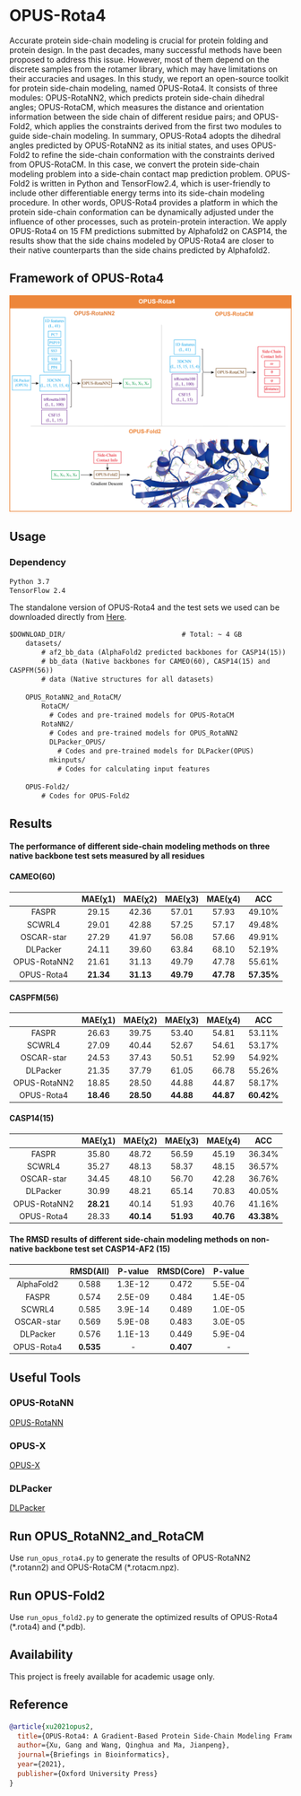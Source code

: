 # OPUS-Rota4

Accurate protein side-chain modeling is crucial for protein folding and protein design. In the past decades, many successful methods have been proposed to address this issue. However, most of them depend on the discrete samples from the rotamer library, which may have limitations on their accuracies and usages. In this study, we report an open-source toolkit for protein side-chain modeling, named OPUS-Rota4. It consists of three modules: OPUS-RotaNN2, which predicts protein side-chain dihedral angles; OPUS-RotaCM, which measures the distance and orientation information between the side chain of different residue pairs; and OPUS-Fold2, which applies the constraints derived from the first two modules to guide side-chain modeling. In summary, OPUS-Rota4 adopts the dihedral angles predicted by OPUS-RotaNN2 as its initial states, and uses OPUS-Fold2 to refine the side-chain conformation with the constraints derived from OPUS-RotaCM. In this case, we convert the protein side-chain modeling problem into a side-chain contact map prediction problem. OPUS-Fold2 is written in Python and TensorFlow2.4, which is user-friendly to include other differentiable energy terms into its side-chain modeling procedure. In other words, OPUS-Rota4 provides a platform in which the protein side-chain conformation can be dynamically adjusted under the influence of other processes, such as protein-protein interaction. We apply OPUS-Rota4 on 15 FM predictions submitted by Alphafold2 on CASP14, the results show that the side chains modeled by OPUS-Rota4 are closer to their native counterparts than the side chains predicted by Alphafold2.

## Framework of OPUS-Rota4

<img src="./images/figure1.png"/>

## Usage

### Dependency

```
Python 3.7
TensorFlow 2.4
```

The standalone version of OPUS-Rota4 and the test sets we used can be downloaded directly from [Here](https://ma-lab.rice.edu/dist/opus-rota4.zip).

```
$DOWNLOAD_DIR/                             # Total: ~ 4 GB
    datasets/                              
        # af2_bb_data (AlphaFold2 predicted backbones for CASP14(15))
        # bb_data (Native backbones for CAMEO(60), CASP14(15) and CASPFM(56))
        # data (Native structures for all datasets)
        
    OPUS_RotaNN2_and_RotaCM/
        RotaCM/
          # Codes and pre-trained models for OPUS-RotaCM
        RotaNN2/
          # Codes and pre-trained models for OPUS_RotaNN2
          DLPacker_OPUS/
            # Codes and pre-trained models for DLPacker(OPUS)
          mkinputs/
            # Codes for calculating input features

    OPUS-Fold2/
        # Codes for OPUS-Fold2
```

## Results

#### The performance of different side-chain modeling methods on three native backbone test sets measured by all residues

#### CAMEO(60)
| |MAE(χ1)|MAE(χ2)|MAE(χ3)|MAE(χ4)|ACC|
|:----:|:----:|:----:|:----:|:----:|:----:|
|FASPR |	29.15 |	42.36 |	57.01| 	57.93 |	49.10%|
|SCWRL4 |	29.01 |	42.88 |	57.25 |	57.17 |	49.48%|
|OSCAR-star|	27.29 |	41.97 |	56.08 |	57.66 |	49.91%|
|DLPacker|	24.11 |	39.60 |	63.84 |	68.10 |	52.19%|
|OPUS-RotaNN2|	21.61 |	31.13 |	49.79 	|47.78| 	55.61%|
|OPUS-Rota4|	**21.34** |	**31.13** |	**49.79** |	**47.78** |	**57.35%**|

#### CASPFM(56)
| |MAE(χ1)|MAE(χ2)|MAE(χ3)|MAE(χ4)|ACC|
|:----:|:----:|:----:|:----:|:----:|:----:|
|FASPR |	26.63 |	39.75 |	53.40 |	54.81 |	53.11%|
|SCWRL4 |	27.09| 	40.44 |	52.67 |	54.61 |	53.17%|
|OSCAR-star	|24.53| 37.43|	50.51 |	52.99 |	54.92%|
|DLPacker|	21.35| 	37.79 |	61.05 |	66.78| 	55.26%|
|OPUS-RotaNN2|	18.85 |	28.50 |	44.88 	|44.87 |	58.17%|
|OPUS-Rota4|	**18.46** |	**28.50** |	**44.88** |	**44.87** |	**60.42%**|

#### CASP14(15)
| |MAE(χ1)|MAE(χ2)|MAE(χ3)|MAE(χ4)|ACC|
|:----:|:----:|:----:|:----:|:----:|:----:|
|FASPR| 	35.80 |	48.72 	|56.59 |	45.19 |	36.34%|
|SCWRL4 |	35.27 |	48.13 |	58.37 |	48.15 |	36.57%|
|OSCAR-star|	34.45 |	48.10| 	56.70 |	42.28 	|36.76%|
|DLPacker|	30.99 	|48.21 |	65.14 |	70.83| 	40.05%|
|OPUS-RotaNN2	|**28.21** 	|40.14 |	51.93 |	40.76 |	41.16%|
|OPUS-Rota4|	28.33 |	**40.14** |	**51.93** 	|**40.76**| 	**43.38%**|

#### The RMSD results of different side-chain modeling methods on non-native backbone test set  CASP14-AF2 (15)

|	|RMSD(All)	|P-value	|RMSD(Core)|	P-value|
|:----:|:----:|:----:|:----:|:----:|
|AlphaFold2	|0.588 |	1.3E-12	|0.472 |	5.5E-04|
|FASPR| 	0.574 |	2.5E-09|	0.484 |	1.4E-05|
|SCWRL4 |	0.585 |	3.9E-14|	0.489 |	1.0E-05|
|OSCAR-star|	0.569 |	5.9E-08	|0.483 |	3.0E-05|
|DLPacker|	0.576 |	1.1E-13|	0.449| 	5.9E-04|
|OPUS-Rota4|	**0.535** |	-|**0.407** |	-|


## Useful Tools

### OPUS-RotaNN

[OPUS-RotaNN](https://github.com/thuxugang/opus_rota3)

### OPUS-X

[OPUS-X](https://github.com/thuxugang/opus_x)

### DLPacker

[DLPacker](https://github.com/nekitmm/DLPacker)


## Run OPUS_RotaNN2_and_RotaCM

Use `run_opus_rota4.py` to generate the results of OPUS-RotaNN2 (\*.rotann2) and OPUS-RotaCM (\*.rotacm.npz).


## Run OPUS-Fold2

Use `run_opus_fold2.py` to generate the optimized results of OPUS-Rota4 (\*.rota4) and (\*.pdb).

## Availability 
This project is freely available for academic usage only.

## Reference 
```bibtex
@article{xu2021opus2,
  title={OPUS-Rota4: A Gradient-Based Protein Side-Chain Modeling Framework Assisted by Deep Learning-Based Predictors},
  author={Xu, Gang and Wang, Qinghua and Ma, Jianpeng},
  journal={Briefings in Bioinformatics},
  year={2021},
  publisher={Oxford University Press}
}
```

